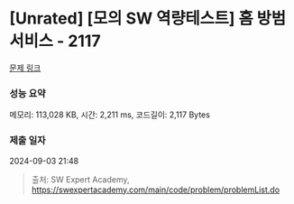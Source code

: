 # [Unrated] [모의 SW 역량테스트] 홈 방범 서비스 - 2117 

[문제 링크](https://swexpertacademy.com/main/code/problem/problemDetail.do?contestProbId=AV5V61LqAf8DFAWu) 

### 성능 요약

메모리: 113,028 KB, 시간: 2,211 ms, 코드길이: 2,117 Bytes

### 제출 일자

2024-09-03 21:48



> 출처: SW Expert Academy, https://swexpertacademy.com/main/code/problem/problemList.do
